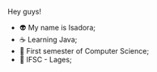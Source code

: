 Hey guys!

- 👽 My name is Isadora;
- ☕ Learning Java;
- 👾 First semester of Computer Science;
- 💚 IFSC - Lages;
